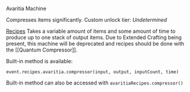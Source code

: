 Avaritia Machine

Compresses items significantly.
Custom unlock tier: *Undetermined*

<ins>Recipes</ins>
Takes a variable amount of items and some amount of time to produce up to one stack of output items.
Due to Extended Crafting being present, this machine will be deprecated and recipes should be done with the [[Quantum Compressor]].

Built-in method is available:
```
event.recipes.avaritia.compressor(input, output, inputCount, time)
```

Built-in method can also be accessed with `avaritiaRecipes.compressor()`